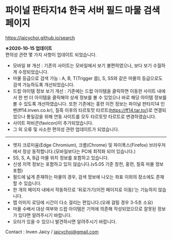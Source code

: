 # 파이널 판타지14 한국 서버 필드 마물 검색 페이지
https://jaicychoi.github.io/search

<b>※2020-10-15 업데이트</b><br/>
편의성 관련 몇 가지 사항이 업데이트 되었습니다.
- 모바일 뷰 개선 : 기존의 사이트는 모바일에서 보기 불편하였으나, 보다 보기 수월하게 수정되었습니다.
- 마물 등급으로 검색 가능 : A, B, T(Trigger 몹), S, SS와 같은 마물의 등급으로도 검색 가능하도록 개선되었습니다.
- 드랍 아이템 정보 보기 개선 : 기존에는 드랍 아이템을 클릭하면 이동한 사이트 내에서 한 번 더 아이템을 클릭해야 상세 정보를 볼 수 있었으나 바로 해당 아이템 정보를 볼 수 있도록 개선하였습니다. 또한 기존에는 홍련 이전 정보는 파이널 판타지14 인벤(ff14.inven.co.kr),  칠흑 이후의 타르토맛 타르트(https://ff14.tar.to/)로 연결되었으나 통일감을 위해 연동 사이트를 모두 타르토맛 타르트로 변경하였습니다.
- 사이트 파비콘(favicon)이 추가되었습니다.
- 그 외 오류 및 사소한 편의성 관련 업데이트가 되었습니다.

-------------------------------------

- 엣지 크로미움(Edge Chromium), 크롬(Chrome) 및 파이폭스(Firefox) 브라우저에서 정상 동작합니다.(모바일보다는 PC에 최적화 되어 있습니다.)
- SS, S, A, B급 마물 위치 정보를 포함하고 있습니다.
- 신생 지역 정보는 포함하고 있지 않습니다.(v5.05 기준 창천, 홍련, 칠흑 마물 정보 포함)
- 필드에 넓게 존재하는 마물의 경우, 검색 정보에 나오는 좌표 이외의 장소에도 존재할 수 있습니다.
- 한 개의 페이지 내에서 작동하므로 '뒤로가기(이전 페이지로 이동)'는 기능하지 않습니다.
- 맵 이미지 로딩에 시간이 다소 걸리는 편입니다.(오래 걸릴 경우 3-5초 소요)
- 마물 수배서 대상 여부와 드랍 아이템은 기억에 의존해 작성되었으므로 잘못된 정보가 있다면 알려주시기 바랍니다.
- 오타가 있을 수 있으니 발견하시면 알려주시기 바랍니다.

Contact : Inven Jaicy / jaicychoi@gmail.com
